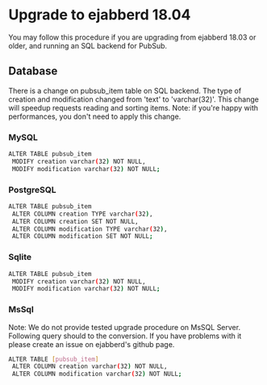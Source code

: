 # Upgrade to ejabberd 18.04

You may follow this procedure if you are upgrading from ejabberd 18.03 or
older, and running an SQL backend for PubSub.

## Database

There is a change on pubsub_item table on SQL backend.
The type of creation and modification changed from 'text' to 'varchar(32)'.
This change will speedup requests reading and sorting items.
Note: if you're happy with performances, you don't need to apply this change.

### MySQL
``` bash
ALTER TABLE pubsub_item
 MODIFY creation varchar(32) NOT NULL,
 MODIFY modification varchar(32) NOT NULL;
```

### PostgreSQL
``` bash
ALTER TABLE pubsub_item
 ALTER COLUMN creation TYPE varchar(32),
 ALTER COLUMN creation SET NOT NULL,
 ALTER COLUMN modification TYPE varchar(32),
 ALTER COLUMN modification SET NOT NULL;
```

### Sqlite
``` bash
ALTER TABLE pubsub_item
 MODIFY creation varchar(32) NOT NULL,
 MODIFY modification varchar(32) NOT NULL;
```

### MsSql

Note: We do not provide tested upgrade procedure on MsSQL Server.
Following query should to the conversion. If you have problems with it please
create an issue on ejabberd's github page.
``` bash
ALTER TABLE [pubsub_item]
 ALTER COLUMN creation varchar(32) NOT NULL,
 ALTER COLUMN modification varchar(32) NOT NULL;
```
